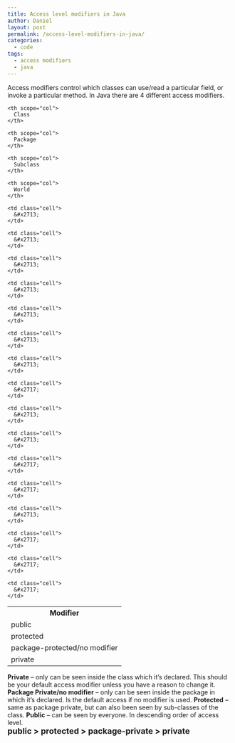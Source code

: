 ```yaml
---
title: Access level modifiers in Java
author: Daniel
layout: post
permalink: /access-level-modifiers-in-java/
categories:
  - code
tags:
  - access modifiers
  - java
---
```

Access modifiers control which classes can use/read a particular field, or invoke a particular method. In Java there are 4 different access modifiers. <table id="css-table">
  <tr>
    <th scope="col">
      Modifier
    </th>
    
    <th scope="col">
      Class
    </th>
    
    <th scope="col">
      Package
    </th>
    
    <th scope="col">
      Subclass
    </th>
    
    <th scope="col">
      World
    </th>
  </tr>
  
  <tr>
    <td>
      public
    </td>
    
    <td class="cell">
      &#x2713;
    </td>
    
    <td class="cell">
      &#x2713;
    </td>
    
    <td class="cell">
      &#x2713;
    </td>
    
    <td class="cell">
      &#x2713;
    </td>
  </tr>
  
  <tr>
    <td class="cell">
      protected
    </td>
    
    <td class="cell">
      &#x2713;
    </td>
    
    <td class="cell">
      &#x2713;
    </td>
    
    <td class="cell">
      &#x2713;
    </td>
    
    <td class="cell">
      &#x2717;
    </td>
  </tr>
  
  <tr>
    <td class="cell">
      package-protected/no modifier
    </td>
    
    <td class="cell">
      &#x2713;
    </td>
    
    <td class="cell">
      &#x2713;
    </td>
    
    <td class="cell">
      &#x2717;
    </td>
    
    <td class="cell">
      &#x2717;
    </td>
  </tr>
  
  <tr>
    <td class="cell">
      private
    </td>
    
    <td class="cell">
      &#x2713;
    </td>
    
    <td class="cell">
      &#x2717;
    </td>
    
    <td class="cell">
      &#x2717;
    </td>
    
    <td class="cell">
      &#x2717;
    </td>
  </tr>
</table>

**Private** &#8211; only can be seen inside the class which it&#8217;s declared. This should be your default access modifier unless you have a reason to change it. **Package Private/no modifier** &#8211; only can be seen inside the package in which it&#8217;s declared. Is the default access if no modifier is used. **Protected** &#8211; same as package private, but can also been seen by sub-classes of the class. **Public** &#8211; can be seen by everyone. In descending order of access level.   
<strong style="font-size:18px">public > protected > package-private > private</strong>